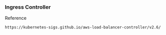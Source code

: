 ### Ingress Controller

Reference
```
https://kubernetes-sigs.github.io/aws-load-balancer-controller/v2.6/

```
